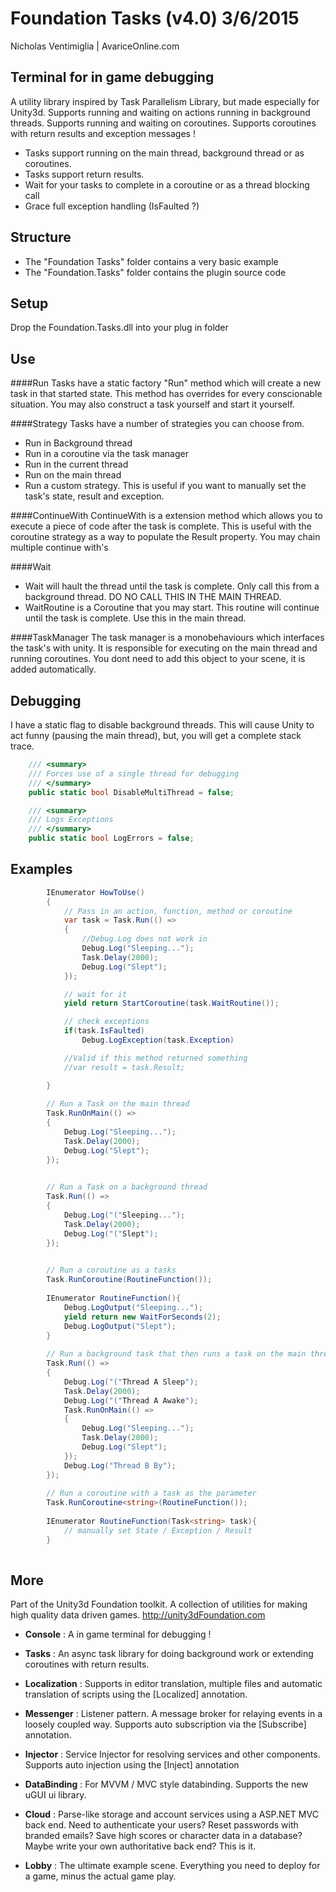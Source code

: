 # Foundation Tasks (v4.0) 3/6/2015

Nicholas Ventimiglia | AvariceOnline.com

## Terminal for in game debugging

A utility library inspired by Task Parallelism Library, but made especially for Unity3d. Supports running and waiting on actions running in background threads. Supports running and waiting on coroutines. Supports coroutines with return results and exception messages !

 - Tasks support running on the main thread, background thread or as coroutines.
 - Tasks support return results. 
 - Wait for your tasks to complete in a coroutine or as a thread blocking call
 - Grace full exception handling (IsFaulted ?)

## Structure

- The "Foundation Tasks" folder contains a very basic example
- The "Foundation.Tasks" folder contains the plugin source code

## Setup

Drop the Foundation.Tasks.dll into your plug in folder


## Use

####Run
Tasks have a static factory "Run" method which will create a new task in that started state. This method has overrides for every conscionable situation.
You may also construct a task yourself and start it yourself.

####Strategy
Tasks have a number of strategies you can choose from.
 - Run in Background thread
 - Run in a coroutine via the task manager
 - Run in the current thread
 - Run on the main thread
 - Run a custom strategy. This is useful if you want to manually set the task's state, result and exception. 
  
####ContinueWith
ContinueWith is a extension method which allows you to execute a piece of code after the task is complete. This is useful with the coroutine strategy
as a way to populate the Result property. You may chain multiple continue with's

####Wait
- Wait will hault the thread until the task is complete. Only call this from a background thread. DO NO CALL THIS IN THE MAIN THREAD.
- WaitRoutine is a Coroutine that you may start. This routine will continue until the task is complete. Use this in the main thread.

####TaskManager
The task manager is a monobehaviours which interfaces the task's with unity. It is responsible for executing on the main thread and running coroutines.
You dont need to add this object to your scene, it is added automatically.

## Debugging

I have a static flag to disable background threads. This will cause Unity
to act funny (pausing the main thread), but, you will get a complete stack trace.

````c#
    /// <summary>
    /// Forces use of a single thread for debugging
    /// </summary>
    public static bool DisableMultiThread = false;

    /// <summary>
    /// Logs Exceptions
    /// </summary>
    public static bool LogErrors = false;

````

## Examples

```c#
		IEnumerator HowToUse()
        {
			// Pass in an action, function, method or coroutine
            var task = Task.Run(() =>
            {
				//Debug.Log does not work in
                Debug.Log("Sleeping...");
                Task.Delay(2000);
                Debug.Log("Slept");
            });

			// wait for it
            yield return StartCoroutine(task.WaitRoutine());

			// check exceptions
			if(task.IsFaulted)
				Debug.LogException(task.Exception)

			//Valid if this method returned something
			//var result = task.Result;

        }
		
		// Run a Task on the main thread
        Task.RunOnMain(() =>
        {
            Debug.Log("Sleeping...");
            Task.Delay(2000);
            Debug.Log("Slept");
        });
        

		// Run a Task on a background thread
        Task.Run(() =>
        {
            Debug.Log("("Sleeping...");
            Task.Delay(2000);
            Debug.Log("("Slept");
        });
        

		// Run a coroutine as a tasks
		Task.RunCoroutine(RoutineFunction());
        
		IEnumerator RoutineFunction(){
			Debug.LogOutput("Sleeping...");
			yield return new WaitForSeconds(2);
			Debug.LogOutput("Slept");
		}
       
		// Run a background task that then runs a task on the main thread
		Task.Run(() =>
		{
			Debug.Log("("Thread A Sleep");
			Task.Delay(2000);
			Debug.Log("("Thread A Awake");
			Task.RunOnMain(() =>
			{
				Debug.Log("Sleeping...");
				Task.Delay(2000);
				Debug.Log("Slept");
			});
			Debug.Log("Thread B By");
		});     
		
		// Run a coroutine with a task as the parameter        
		Task.RunCoroutine<string>(RoutineFunction());
        
		IEnumerator RoutineFunction(Task<string> task){
			// manually set State / Exception / Result
		}
   
```

## More

Part of the Unity3d Foundation toolkit. A collection of utilities for making high quality data driven games. http://unity3dFoundation.com

- **Console** : A in game terminal for debugging !

- **Tasks** : An async task library for doing background work or extending coroutines with return results.

- **Localization** : Supports in editor translation, multiple files and automatic translation of scripts using the [Localized] annotation.

- **Messenger** : Listener pattern. A message broker for relaying events in a loosely coupled way. Supports auto subscription via the [Subscribe] annotation.

- **Injector** : Service Injector for resolving services and other components. Supports auto injection using the [Inject] annotation

- **DataBinding** : For MVVM / MVC style databinding. Supports the new uGUI ui library.

- **Cloud** : Parse-like storage and account services using a ASP.NET MVC back end. Need to authenticate your users? Reset passwords with branded emails? Save high scores or character data in a database? Maybe write your own authoritative back end? This is it.

- **Lobby** : The ultimate example scene. Everything you need to deploy for a game, minus the actual game play.
